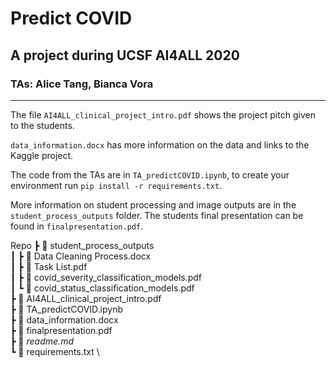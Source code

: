 # Predict COVID
## A project during UCSF AI4ALL 2020
### TAs: Alice Tang, Bianca Vora

---

The file `AI4ALL_clinical_project_intro.pdf` shows the project pitch given to the students.

`data_information.docx` has more information on the data and links to the Kaggle project.

The code from the TAs are in `TA_predictCOVID.ipynb`, to create your environment run `pip install -r requirements.txt`.

More information on student processing and image outputs are in the `student_process_outputs` folder. The students final presentation can be found in `finalpresentation.pdf`. 

Repo
 ┣ 📂 student_process_outputs \
 ┃ ┣ 📜 Data Cleaning Process.docx \
 ┃ ┣ 📜 Task List.pdf \
 ┃ ┣ 📜 covid_severity_classification_models.pdf \
 ┃ ┗ 📜 covid_status_classification_models.pdf \
 ┣ 📜 AI4ALL_clinical_project_intro.pdf \
 ┣ 📜 TA_predictCOVID.ipynb \
 ┣ 📜 data_information.docx \
 ┣ 📜 finalpresentation.pdf \
 ┣ 📜 *readme.md* \
 ┗ 📜 requirements.txt \

